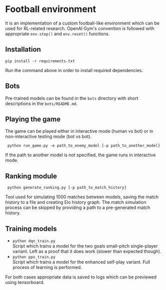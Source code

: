# Football environment

It is an implementation of a custom football-like environment which can be used for RL-related research. OpenAI Gym's convention is followed with appropriate ```env.step()``` and ```env.reset()``` functions.

## Installation

```pip install -r requirements.txt```

Run the command above in order to install required dependencies.

## Bots

Pre-trained models can be found in the ```bots``` directory with short descriptions in the ```bots/README.md```.

## Playing the game

The game can be played either in interactive mode (human vs bot) or in non-interactive testing mode (bot vs bot). 

``` python run_game.py -e path_to_enemy_model [-p path_to_another_model]```

If the path to another model is not specified, the game runs in interactive mode.

## Ranking module

``` python generate_ranking.py [-p path_to_match_history]```

Tool used for simulating 1000 matches between models, saving the match history to a file and creating Elo history graph. The match simulation process can be skipped by providing a path to a pre-generated match history.

## Training models

- ``` python dqn_train.py ```   
  Script which trains a model for the two goals small-pitch single-player variant. Left as a proof that it does work (slower than expected though).
- ``` python ppo_train.py ```  
  Script which trains a model for the enhanced self-play variant. Full process of learning is performed.

For both cases appropriate data is saved to logs which can be previewed using tensorboard.



